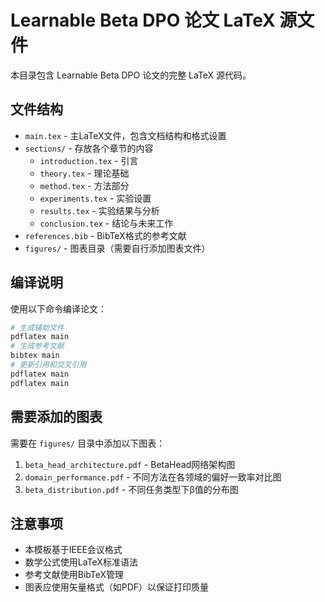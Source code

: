 # Learnable Beta DPO 论文 LaTeX 源文件

本目录包含 Learnable Beta DPO 论文的完整 LaTeX 源代码。

## 文件结构

- `main.tex` - 主LaTeX文件，包含文档结构和格式设置
- `sections/` - 存放各个章节的内容
  - `introduction.tex` - 引言
  - `theory.tex` - 理论基础
  - `method.tex` - 方法部分
  - `experiments.tex` - 实验设置
  - `results.tex` - 实验结果与分析
  - `conclusion.tex` - 结论与未来工作
- `references.bib` - BibTeX格式的参考文献
- `figures/` - 图表目录（需要自行添加图表文件）

## 编译说明

使用以下命令编译论文：

```bash
# 生成辅助文件
pdflatex main
# 生成参考文献
bibtex main
# 更新引用和交叉引用
pdflatex main
pdflatex main
```

## 需要添加的图表

需要在 `figures/` 目录中添加以下图表：

1. `beta_head_architecture.pdf` - BetaHead网络架构图
2. `domain_performance.pdf` - 不同方法在各领域的偏好一致率对比图
3. `beta_distribution.pdf` - 不同任务类型下β值的分布图

## 注意事项

- 本模板基于IEEE会议格式
- 数学公式使用LaTeX标准语法
- 参考文献使用BibTeX管理
- 图表应使用矢量格式（如PDF）以保证打印质量 